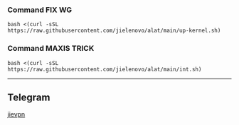 ### Command FIX WG

```
bash <(curl -sSL https://raw.githubusercontent.com/jielenovo/alat/main/up-kernel.sh)
```

### Command MAXIS TRICK

```
bash <(curl -sSL https://raw.githubusercontent.com/jielenovo/alat/main/int.sh)
```
------------
**Telegram**
------------
[jievpn](https://t.me/jievpn)
